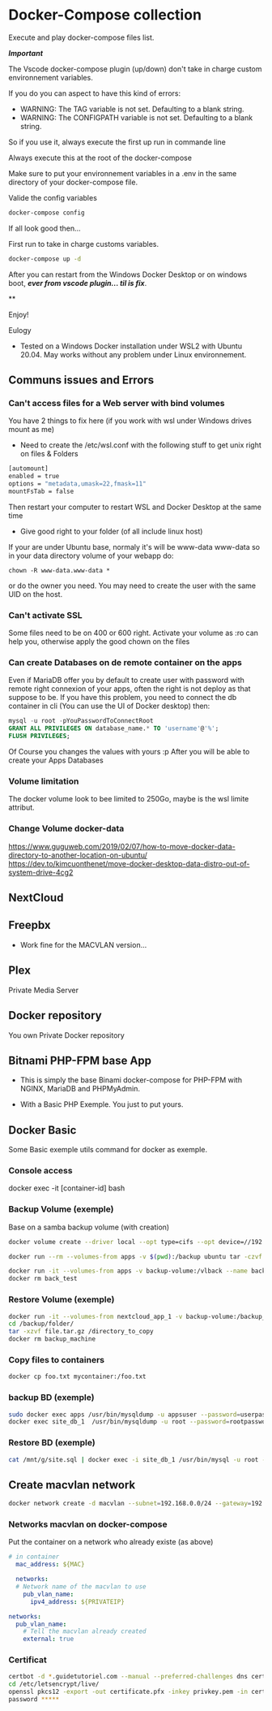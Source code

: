 # Docker-Compose collection

Execute and play docker-compose files list.

**_Important_**

The Vscode docker-compose plugin (up/down) don't take in charge custom environnement variables.

If you do you can aspect to have this kind of errors:

- WARNING: The TAG variable is not set. Defaulting to a blank string.
- WARNING: The CONFIGPATH variable is not set. Defaulting to a blank string.

So if you use it, always execute the first up run in commande line

Always execute this at the root of the docker-compose

Make sure to put your environnement variables in a .env in the same directory of your docker-compose file.

Valide the config variables

```bash
docker-compose config
```

If all look good then...

First run to take in charge customs variables.

```bash
docker-compose up -d
```

After you can restart from the Windows Docker Desktop or on windows boot, **_ever from vscode plugin... til is fix_**.

\*\*

Enjoy!

Eulogy

- Tested on a Windows Docker installation under WSL2 with Ubuntu 20.04. May works without any problem under Linux environnement.

## Communs issues and Errors

### Can't access files for a Web server with bind volumes

You have 2 things to fix here (if you work with wsl under Windows drives mount as me)

- Need to create the /etc/wsl.conf with the following stuff to get unix right on files & Folders

```bash
[automount]
enabled = true
options = "metadata,umask=22,fmask=11"
mountFsTab = false
```

Then restart your computer to restart WSL and Docker Desktop at the same time

- Give good right to your folder (of all include linux host)

If your are under Ubuntu base, normaly it's will be www-data www-data so in your data directory volume of your webapp do:

```
chown -R www-data.www-data *
```

or do the owner you need.
You may need to create the user with the same UID on the host.

### Can't activate SSL

Some files need to be on 400 or 600 right. Activate your volume as :ro can help you, otherwise apply the good chown on the files

### Can create Databases on de remote container on the apps

Even if MariaDB offer you by default to create user with password with remote right connexion of your apps, often the right is not deploy as that suppose to be.
If you have this problem, you need to connect the db container in cli (You can use the UI of Docker desktop) then:

```sql
mysql -u root -pYouPasswordToConnectRoot
GRANT ALL PRIVILEGES ON database_name.* TO 'username'@'%';
FLUSH PRIVILEGES;
```

Of Course you changes the values with yours :p
After you will be able to create your Apps Databases

### Volume limitation

The docker volume look to bee limited to 250Go, maybe is the wsl limite attribut.

### Change Volume docker-data

<https://www.guguweb.com/2019/02/07/how-to-move-docker-data-directory-to-another-location-on-ubuntu/>
<https://dev.to/kimcuonthenet/move-docker-desktop-data-distro-out-of-system-drive-4cg2>

## NextCloud

## Freepbx

- Work fine for the MACVLAN version...

## Plex

Private Media Server

## Docker repository

You own Private Docker repository

## Bitnami PHP-FPM base App

- This is simply the base Binami docker-compose for PHP-FPM with NGINX, MariaDB and PHPMyAdmin.

- With a Basic PHP Exemple. You just to put yours.

## Docker Basic

Some Basic exemple utils command for docker as exemple.

### Console access

docker exec -it [container-id] bash

### Backup Volume (exemple)

Base on a samba backup volume (with creation)

```bash
docker volume create --driver local --opt type=cifs --opt device=//192.168.0.10/Backup --opt o=addr=192.168.0.10,username=user,password=password,file_mode=0777,dir_mode=0777 --name backup-volume

docker run --rm --volumes-from apps -v $(pwd):/backup ubuntu tar -czvf /backup/backup.tar /dbdata

docker run -it --volumes-from apps -v backup-volume:/vlback --name back_test ubuntu bash
docker rm back_test
```

### Restore Volume (exemple)

```bash
docker run -it --volumes-from nextcloud_app_1 -v backup-volume:/backup_data --name backup_machine ubuntu bash
cd /backup/folder/
tar -xzvf file.tar.gz /directory_to_copy
docker rm backup_machine
```

### Copy files to containers

```bash
docker cp foo.txt mycontainer:/foo.txt
```

### backup BD (exemple)

```bash
sudo docker exec apps /usr/bin/mysqldump -u appsuser --password=userpassword apps > /mnt/data/apps.sql
docker exec site_db_1  /usr/bin/mysqldump -u root --password=rootpassword site > /mnt/g/site.sql
```

### Restore BD (exemple)

```bash
cat /mnt/g/site.sql | docker exec -i site_db_1 /usr/bin/mysql -u root --password=rootpassword site
```

## Create macvlan network

```bash
docker network create -d macvlan --subnet=192.168.0.0/24 --gateway=192.168.0.1  -o parent=enp27s0 pub_vlan_name
```

### Networks macvlan on docker-compose

Put the container on a network who already existe (as above)

```yaml
# in container
  mac_address: ${MAC}

  networks:
  # Network name of the macvlan to use
    pub_vlan_name:
      ipv4_address: ${PRIVATEIP}

networks:
  pub_vlan_name:
    # Tell the macvlan already created
    external: true

```

### Certificat

```bash
certbot -d *.guidetutoriel.com --manual --preferred-challenges dns certonly
cd /etc/letsencrypt/live/
openssl pkcs12 -export -out certificate.pfx -inkey privkey.pem -in cert.pem -certfile chain.pem
password *****
```
